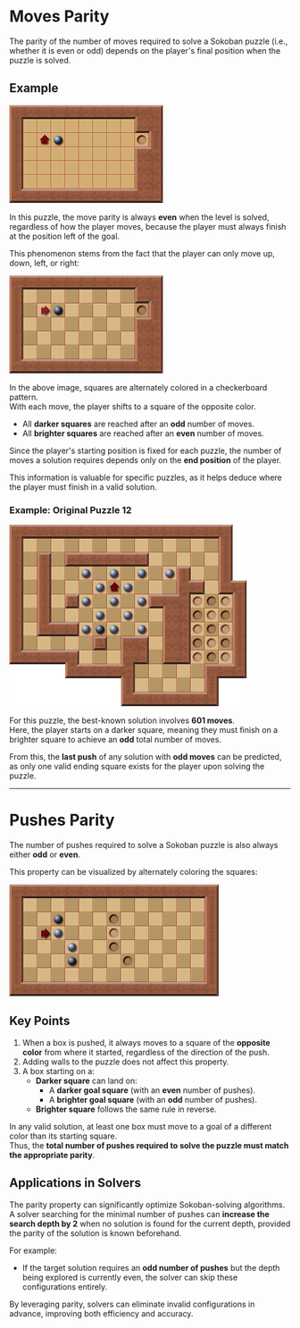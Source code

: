 # Moves Parity

The parity of the number of moves required to solve a Sokoban puzzle (i.e., whether it is even or odd) depends on the player's final position when the puzzle is solved.

## Example

![Move Parity Example](images/move-parity-example-1.png)

In this puzzle, the move parity is always **even** when the level is solved, regardless of how the player moves, because the player must always finish at the position left of the goal.

This phenomenon stems from the fact that the player can only move up, down, left, or right:

![Move Parity with Checkerboard Overlay](images/move-parity-example-with-checkerboard-overlay.png)

In the above image, squares are alternately colored in a checkerboard pattern.  
With each move, the player shifts to a square of the opposite color.  
- All **darker squares** are reached after an **odd** number of moves.  
- All **brighter squares** are reached after an **even** number of moves.  

Since the player's starting position is fixed for each puzzle, the number of moves a solution requires depends only on the **end position** of the player.

This information is valuable for specific puzzles, as it helps deduce where the player must finish in a valid solution.

### Example: Original Puzzle 12

![Original Puzzle 12](images/xsokoban-puzzle-12.png)

For this puzzle, the best-known solution involves **601 moves**.  
Here, the player starts on a darker square, meaning they must finish on a brighter square to achieve an **odd** total number of moves.

From this, the **last push** of any solution with **odd moves** can be predicted, as only one valid ending square exists for the player upon solving the puzzle.

---

# Pushes Parity

The number of pushes required to solve a Sokoban puzzle is also always either **odd** or **even**.

This property can be visualized by alternately coloring the squares:

![Pushes Parity Description Puzzle](images/pushes-parity-description-example-puzzle.png)

## Key Points

1. When a box is pushed, it always moves to a square of the **opposite color** from where it started, regardless of the direction of the push.
2. Adding walls to the puzzle does not affect this property.
3. A box starting on a:
   - **Darker square** can land on:
     - A **darker goal square** (with an **even** number of pushes).
     - A **brighter goal square** (with an **odd** number of pushes).
   - **Brighter square** follows the same rule in reverse.

In any valid solution, at least one box must move to a goal of a different color than its starting square.  
Thus, the **total number of pushes required to solve the puzzle must match the appropriate parity**.

## Applications in Solvers

The parity property can significantly optimize Sokoban-solving algorithms.  
A solver searching for the minimal number of pushes can **increase the search depth by 2** when no solution is found for the current depth, provided the parity of the solution is known beforehand.

For example:
- If the target solution requires an **odd number of pushes** but the depth being explored is currently even, the solver can skip these configurations entirely.  

By leveraging parity, solvers can eliminate invalid configurations in advance, improving both efficiency and accuracy.